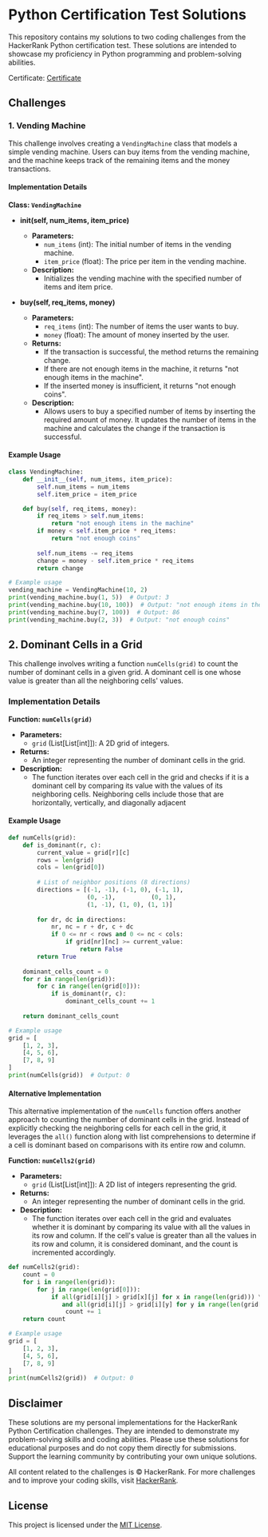 # Python Certification Test Solutions


This repository contains my solutions to two coding challenges from the HackerRank Python certification test. These solutions are intended to showcase my proficiency in Python programming and problem-solving abilities.

Certificate: [Certificate](https://www.hackerrank.com/certificates/9ae979da8e2c) 

## Challenges

### 1. Vending Machine

This challenge involves creating a `VendingMachine` class that models a simple vending machine. Users can buy items from the vending machine, and the machine keeps track of the remaining items and the money transactions.

#### Implementation Details

**Class: `VendingMachine`**

- **__init__(self, num_items, item_price)**
  - **Parameters:**
    - `num_items` (int): The initial number of items in the vending machine.
    - `item_price` (float): The price per item in the vending machine.
  - **Description:**
    - Initializes the vending machine with the specified number of items and item price.

- **buy(self, req_items, money)**
  - **Parameters:**
    - `req_items` (int): The number of items the user wants to buy.
    - `money` (float): The amount of money inserted by the user.
  - **Returns:**
    - If the transaction is successful, the method returns the remaining change.
    - If there are not enough items in the machine, it returns "not enough items in the machine".
    - If the inserted money is insufficient, it returns "not enough coins".
  - **Description:**
    - Allows users to buy a specified number of items by inserting the required amount of money. It updates the number of items in the machine and calculates the change if the transaction is successful.

#### Example Usage

```python
class VendingMachine:
    def __init__(self, num_items, item_price):
        self.num_items = num_items
        self.item_price = item_price

    def buy(self, req_items, money):
        if req_items > self.num_items:
            return "not enough items in the machine"
        if money < self.item_price * req_items:
            return "not enough coins"
        
        self.num_items -= req_items
        change = money - self.item_price * req_items
        return change

# Example usage
vending_machine = VendingMachine(10, 2)
print(vending_machine.buy(1, 5))  # Output: 3
print(vending_machine.buy(10, 100))  # Output: "not enough items in the machine"
print(vending_machine.buy(7, 100))  # Output: 86
print(vending_machine.buy(2, 3))  # Output: "not enough coins"
```

## 2. Dominant Cells in a Grid

This challenge involves writing a function `numCells(grid)` to count the number of dominant cells in a given grid. A dominant cell is one whose value is greater than all the neighboring cells' values.

### Implementation Details

**Function: `numCells(grid)`**

- **Parameters:**
  - `grid` (List[List[int]]): A 2D grid of integers.
- **Returns:**
  - An integer representing the number of dominant cells in the grid.
- **Description:**
  - The function iterates over each cell in the grid and checks if it is a dominant cell by comparing its value with the values of its neighboring cells. Neighboring cells include those that are horizontally, vertically, and diagonally adjacent

#### Example Usage

```python
def numCells(grid):
    def is_dominant(r, c):
        current_value = grid[r][c]
        rows = len(grid)
        cols = len(grid[0])
        
        # List of neighbor positions (8 directions)
        directions = [(-1, -1), (-1, 0), (-1, 1), 
                      (0, -1),          (0, 1), 
                      (1, -1), (1, 0), (1, 1)]
        
        for dr, dc in directions:
            nr, nc = r + dr, c + dc
            if 0 <= nr < rows and 0 <= nc < cols:
                if grid[nr][nc] >= current_value:
                    return False
        return True
    
    dominant_cells_count = 0
    for r in range(len(grid)):
        for c in range(len(grid[0])):
            if is_dominant(r, c):
                dominant_cells_count += 1
    
    return dominant_cells_count

# Example usage
grid = [
    [1, 2, 3],
    [4, 5, 6],
    [7, 8, 9]
]
print(numCells(grid))  # Output: 0
```

#### Alternative Implementation
This alternative implementation of the `numCells` function offers another approach to counting the number of dominant cells in the grid. Instead of explicitly checking the neighboring cells for each cell in the grid, it leverages the `all()` function along with list comprehensions to determine if a cell is dominant based on comparisons with its entire row and column.

**Function: `numCells2(grid)`**

- **Parameters:**
  - `grid` (List[List[int]]): A 2D list of integers representing the grid.
- **Returns:**
  - An integer representing the number of dominant cells in the grid.
- **Description:**
  - The function iterates over each cell in the grid and evaluates whether it is dominant by comparing its value with all the values in its row and column. If the cell's value is greater than all the values in its row and column, it is considered dominant, and the count is incremented accordingly.


```python
def numCells2(grid):
    count = 0
    for i in range(len(grid)):
        for j in range(len(grid[0])):
            if all(grid[i][j] > grid[x][j] for x in range(len(grid))) \
               and all(grid[i][j] > grid[i][y] for y in range(len(grid[0]))):
                count += 1
    return count

# Example usage
grid = [
    [1, 2, 3],
    [4, 5, 6],
    [7, 8, 9]
]
print(numCells2(grid))  # Output: 0
```

## Disclaimer

These solutions are my personal implementations for the HackerRank Python Certification challenges. They are intended to demonstrate my problem-solving skills and coding abilities. Please use these solutions for educational purposes and do not copy them directly for submissions. Support the learning community by contributing your own unique solutions.

All content related to the challenges is © HackerRank. For more challenges and to improve your coding skills, visit [HackerRank](https://www.hackerrank.com/).


## License

This project is licensed under the [MIT License](LICENSE).
